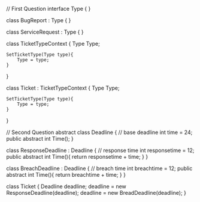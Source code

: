 // First Question
interface Type {
}

class BugReport : Type {
}

class ServiceRequest : Type {
}

class TicketTypeContext {
	Type Type;

	SetTicketType(Type type){
		Type = type;
	}
}

class Ticket : TicketTypeContext {
	Type Type;

	SetTicketType(Type type){
		Type = type;
	}
}


// Second Question
abstract class Deadline {
	// base deadline
	int time = 24;
	public abstract int Time();
}

class ResponseDeadline : Deadline {
	// response time
	int responsetime = 12;
	public abstract int Time(){
		return responsetime + time;
	}
}

class BreachDeadline : Deadline {
	// breach time
	int breachtime = 12;
	public abstract int Time(){
		return breachtime + time;
	}
}

class Ticket {
	Deadline deadline;
	deadline = new ResponseDeadline(deadline);
	deadline = new BreadDeadline(deadline);
}


